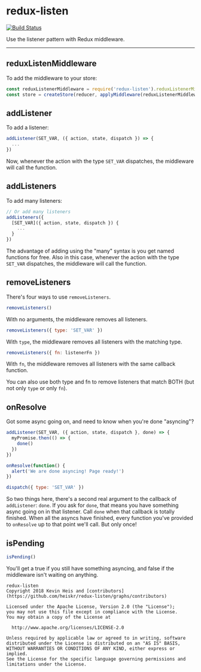 # redux-listen

[![Build Status](https://img.shields.io/travis/heiskr/redux-listen.svg?style=flat)](https://travis-ci.org/heiskr/redux-listen)

Use the listener pattern with Redux middleware.

-----

## reduxListenMiddleware

To add the middleware to your store:

```javascript
const reduxListenerMiddleware = require('redux-listen').reduxListenerMiddleware
const store = createStore(reducer, applyMiddleware(reduxListenerMiddleware))
```

## addListener

To add a listener:

```javascript
addListener(SET_VAR, ({ action, state, dispatch }) => {
  ...
})
```

Now, whenever the action with the type `SET_VAR` dispatches, the middleware will call the function.

## addListeners

To add many listeners:

```javascript
// Or add many listeners
addListeners({
  [SET_VAR]({ action, state, dispatch }) {
    ...
  }
})
```

The advantage of adding using the "many" syntax is you get named functions for free.
Also in this case, whenever the action with the type `SET_VAR` dispatches, the middleware will call the function.

## removeListeners

There's four ways to use `removeListeners`.

```javascript
removeListeners()
```

With no arguments, the middleware removes all listeners.

```javascript
removeListeners({ type: 'SET_VAR' })
```

With `type`, the middleware removes all listeners with the matching type.

```javascript
removeListeners({ fn: listenerFn })
```

With `fn`, the middleware removes all listeners with the same callback function.

You can also use both type and fn to remove listeners that match BOTH (but not only `type` or only `fn`).

## onResolve

Got some async going on, and need to know when you're done "asyncing"?

```javascript
addListener(SET_VAR, ({ action, state, dispatch }, done) => {
  myPromise.then(() => {
    done()
  })
})

onResolve(function() {
  alert('We are done asyncing! Page ready!')
})

dispatch({ type: 'SET_VAR' })
```

So two things here, there's a second real argument to the callback of `addListener`: `done`. If you ask for `done`, that means you have something async going on in that listener. Call `done` when that callback is totally finished. When all the asyncs have finished, every function you've provided to `onResolve` up to that point we'll call. But only once!

## isPending

```javascript
isPending()
```

You'll get a true if you still have something asyncing, and false if the middleware isn't waiting on anything.

```
redux-listen
Copyright 2018 Kevin Heis and [contributors](https://github.com/heiskr/redux-listen/graphs/contributors)

Licensed under the Apache License, Version 2.0 (the "License");
you may not use this file except in compliance with the License.
You may obtain a copy of the License at

  http://www.apache.org/licenses/LICENSE-2.0

Unless required by applicable law or agreed to in writing, software
distributed under the License is distributed on an "AS IS" BASIS,
WITHOUT WARRANTIES OR CONDITIONS OF ANY KIND, either express or implied.
See the License for the specific language governing permissions and
limitations under the License.
```
